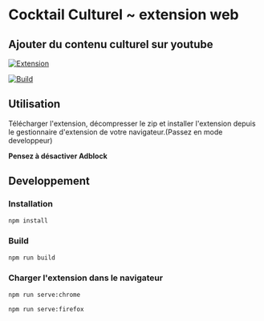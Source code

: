 # Cocktail Culturel ~ extension web

## Ajouter du contenu culturel sur youtube

[![Extension](https://img.shields.io/badge/T%C3%A9l%C3%A9charger-v1.0.0%20-brightgreen)](https://github.com/Mohamed-elg/Cocktail_Culturel_Extension/releases/download/1.0.0/cocktail-culture-extension.zip)

[![Build](https://github.com/Mohamed-elg/CocktailCulturelExtension/actions/workflows/build.yml/badge.svg)](https://github.com/Mohamed-elg/CocktailCulturelExtension/actions/workflows/build.yml)

## Utilisation

Télécharger l'extension, décompresser le zip et installer l'extension depuis le gestionnaire d'extension de votre navigateur.(Passez en mode developpeur)

**Pensez à désactiver Adblock**

## Developpement

### Installation

```bash
npm install
```

### Build

```bash
npm run build
```

### Charger l'extension dans le navigateur

```bash
npm run serve:chrome
```

```bash
npm run serve:firefox
```
